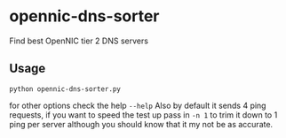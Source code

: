 # opennic-dns-sorter
Find best OpenNIC tier 2 DNS servers
## Usage
`python opennic-dns-sorter.py`

for other options check the help `--help`
Also by default it sends 4 ping requests, if you want to speed the test up pass in `-n 1` to trim it down to 1 ping per server although you should know that it my not be as accurate.